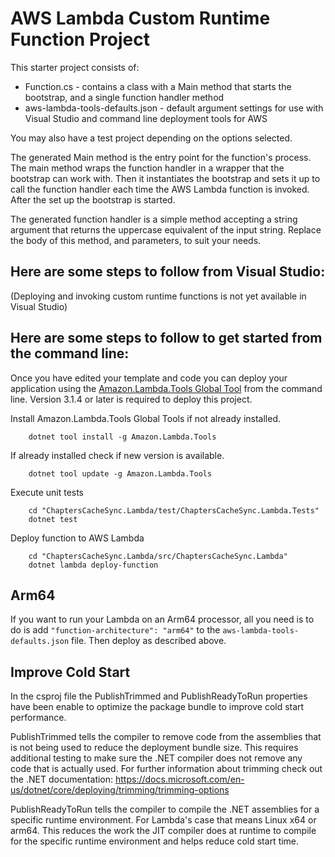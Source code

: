 # AWS Lambda Custom Runtime Function Project

This starter project consists of:
* Function.cs - contains a class with a Main method that starts the bootstrap, and a single function handler method
* aws-lambda-tools-defaults.json - default argument settings for use with Visual Studio and command line deployment tools for AWS

You may also have a test project depending on the options selected.

The generated Main method is the entry point for the function's process.  The main method wraps the function handler in a wrapper that the bootstrap can work with.  Then it instantiates the bootstrap and sets it up to call the function handler each time the AWS Lambda function is invoked.  After the set up the bootstrap is started.

The generated function handler is a simple method accepting a string argument that returns the uppercase equivalent of the input string. Replace the body of this method, and parameters, to suit your needs. 

## Here are some steps to follow from Visual Studio:

(Deploying and invoking custom runtime functions is not yet available in Visual Studio)

## Here are some steps to follow to get started from the command line:

Once you have edited your template and code you can deploy your application using the [Amazon.Lambda.Tools Global Tool](https://github.com/aws/aws-extensions-for-dotnet-cli#aws-lambda-amazonlambdatools) from the command line.  Version 3.1.4
or later is required to deploy this project.

Install Amazon.Lambda.Tools Global Tools if not already installed.
```
    dotnet tool install -g Amazon.Lambda.Tools
```

If already installed check if new version is available.
```
    dotnet tool update -g Amazon.Lambda.Tools
```

Execute unit tests
```
    cd "ChaptersCacheSync.Lambda/test/ChaptersCacheSync.Lambda.Tests"
    dotnet test
```

Deploy function to AWS Lambda
```
    cd "ChaptersCacheSync.Lambda/src/ChaptersCacheSync.Lambda"
    dotnet lambda deploy-function
```


## Arm64

If you want to run your Lambda on an Arm64 processor, all you need is to do is add `"function-architecture": "arm64"` to the `aws-lambda-tools-defaults.json` file. Then deploy as described above.

## Improve Cold Start

In the csproj file the PublishTrimmed and PublishReadyToRun properties have been enable to optimize the package bundle to improve cold start performance.

PublishTrimmed tells the compiler to remove code from the assemblies that is not being used to reduce the deployment bundle size. This requires additional
testing to make sure the .NET compiler does not remove any code that is actually used. For further information about trimming
check out the .NET documentation: https://docs.microsoft.com/en-us/dotnet/core/deploying/trimming/trimming-options

PublishReadyToRun tells the compiler to compile the .NET assemblies for a specific runtime environment. For Lambda's case that means Linux x64 or arm64.
This reduces the work the JIT compiler does at runtime to compile for the specific runtime environment and helps reduce cold start time.

